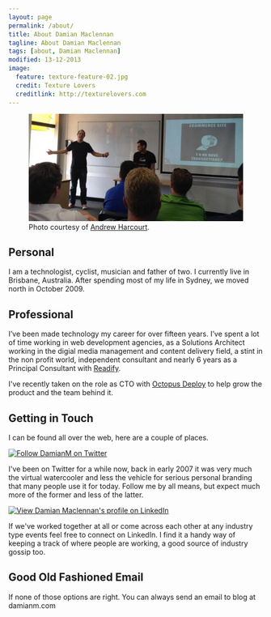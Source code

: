 ```yaml
---
layout: page
permalink: /about/
title: About Damian Maclennan
tagline: About Damian Maclennan
tags: [about, Damian Maclennan]
modified: 13-12-2013
image:
  feature: texture-feature-02.jpg
  credit: Texture Lovers
  creditlink: http://texturelovers.com
---
```



<figure>
	<img src="/images/speaking.jpg" />
	<figcaption>Photo courtesy of <a href="http://twitter.com/uglybugger">Andrew Harcourt</a>.</figcaption>
</figure>

Personal
--------

I am a technologist, cyclist, musician and father of two. I currently live in Brisbane, Australia. After spending most of my life in Sydney, we moved north in October 2009.


Professional
------------

I’ve been made technology my career for over fifteen years. I’ve spent a lot of time working in web development agencies, as a Solutions Architect working in the digial media management and content delivery field, a stint in the non profit world, independent consultant and nearly 6 years as a Principal Consultant with [Readify](http://www.readify.net/).

I've recently taken on the role as CTO with [Octopus Deploy](http://octopusdeploy.com/) to help grow the product and the team behind it.
 

Getting in Touch
-------

I can be found all over the web, here are a couple of places.

<a href="http://www.twitter.com/DamianM"><img src="http://twitter-badges.s3.amazonaws.com/follow_me-b.png" alt="Follow DamianM on Twitter"/></a>

I've been on Twitter for a while now, back in early 2007 it was very much the virtual watercooler and less the vehicle for serious personal branding that many people use it for today. Follow me by all means, but expect much more of the former and less of the latter.

<a href="http://au.linkedin.com/in/damianmaclennan" >
          <img src="http://www.linkedin.com/img/webpromo/btn_myprofile_160x33.png" width="160" height="33" border="0" alt="View Damian Maclennan's profile on LinkedIn">
    </a>

If we've worked together at all or come across each other at any industry type events feel free to connect on LinkedIn. I find it a handy way of keeping a track of where people are working, a good source of industry gossip too.


Good Old Fashioned Email
-------

If none of those options are right. You can always send an email to blog at damianm.com

